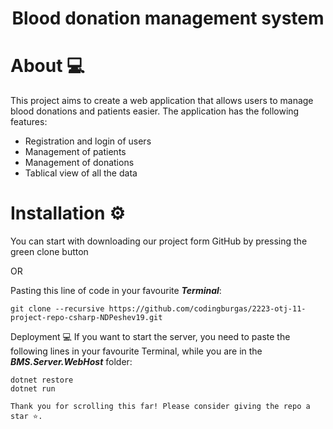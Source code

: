 <div align = "center"> <h1 align="center">Blood donation management system</h1></div>

# About 💻 
This project aims to create a web application that allows users to manage blood donations and patients easier. The application has the following features:

 - Registration and login of users
 - Management of patients
 - Management of donations
 - Tablical view of all the data

# Installation ⚙ 
You can start with downloading our project form GitHub by pressing the green clone button

OR

Pasting this line of code in your favourite ***Terminal***:

```
git clone --recursive https://github.com/codingburgas/2223-otj-11-project-repo-csharp-NDPeshev19.git
```
  
Deployment 💻
If you want to start the server, you need to paste the following lines in your favourite Terminal, while you are in the ***BMS.Server.WebHost*** folder:
```
dotnet restore
dotnet run
```

```
Thank you for scrolling this far! Please consider giving the repo a star ⭐.
```
